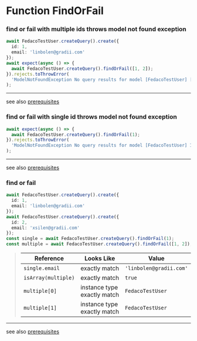 # Function FindOrFail
### find or fail with multiple ids throws model not found exception

```typescript
await FedacoTestUser.createQuery().create({
  id: 1,
  email: 'linbolen@gradii.com'
});
await expect(async () => {
  await FedacoTestUser.createQuery().findOrFail([1, 2]);
}).rejects.toThrowError(
  'ModelNotFoundException No query results for model [FedacoTestUser] [1,2]'
);
```


----
see also [prerequisites](./../database-fedaco-integration/prerequisite)

### find or fail with single id throws model not found exception

```typescript
await expect(async () => {
  await FedacoTestUser.createQuery().findOrFail(1);
}).rejects.toThrowError(
  'ModelNotFoundException No query results for model [FedacoTestUser] 1'
);
```


----
see also [prerequisites](./../database-fedaco-integration/prerequisite)

### find or fail

```typescript
await FedacoTestUser.createQuery().create({
  id: 1,
  email: 'linbolen@gradii.com'
});
await FedacoTestUser.createQuery().create({
  id: 2,
  email: 'xsilen@gradii.com'
});
const single = await FedacoTestUser.createQuery().findOrFail(1);
const multiple = await FedacoTestUser.createQuery().findOrFail([1, 2]);
```


> | Reference | Looks Like | Value |
> | ------ | ----- | ----- |
> | `single.email` | exactly match | `'linbolen@gradii.com'` |
> | `isArray(multiple)` | exactly match | `true` |
> | `multiple[0]` | instance type exactly match | `FedacoTestUser` |
> | `multiple[1]` | instance type exactly match | `FedacoTestUser` |


----
see also [prerequisites](./../database-fedaco-integration/prerequisite)
